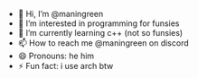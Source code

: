 - 👋 Hi, I’m @maningreen
- 👀 I’m interested in programming for funsies
- 🌱 I’m currently learning c++ (not so funsies)
- 📫 How to reach me @maningreen on discord
- 😄 Pronouns: he him
- ⚡ Fun fact: i use arch btw

<!---
maningreen/maningreen is a ✨ special ✨ repository because its `README.md` (this file) appears on your GitHub profile.
You can click the Preview link to take a look at your changes.
--->
